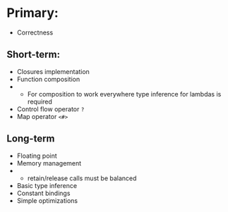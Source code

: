 # Primary:

* Correctness

## Short-term:

* Closures implementation
* Function composition
* * For composition to work everywhere type inference for lambdas is required
* Control flow operator `?`
* Map operator `<#>`

## Long-term

* Floating point
* Memory management
* * retain/release calls must be balanced
* Basic type inference
* Constant bindings
* Simple optimizations

